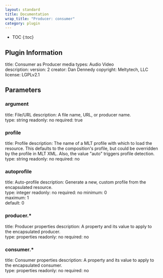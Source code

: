 ```yaml
---
layout: standard
title: Documentation
wrap_title: "Producer: consumer"
category: plugin
---
```

* TOC
{:toc}

## Plugin Information

title: Consumer as Producer
media types:
Audio  Video  
description: 
version: 2
creator: Dan Dennedy
copyright: Meltytech, LLC  
license: LGPLv2.1  

## Parameters

### argument

title: File/URL  description:
A file name, URL, or producer name.  
type: string
readonly: no
required: true

### profile

title: Profile  description:
The name of a MLT profile with which to load the resource. This defaults to the composition&#39;s profile, but could be overridden by the profile in MLT XML. Also, the value &quot;auto&quot; triggers profile detection.  
type: string
readonly: no
required: no

### autoprofile

title: Auto-profile  description:
Generate a new, custom profile from the encapsulated resource.  
type: integer
readonly: no
required: no
minimum: 0  
maximum: 1  
default: 0  

### producer.*

title: Producer properties  description:
A property and its value to apply to the encapsulated producer.  
type: properties
readonly: no
required: no

### consumer.*

title: Consumer properties  description:
A property and its value to apply to the encapsulated consumer.  
type: properties
readonly: no
required: no

